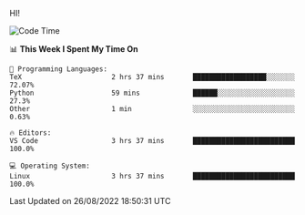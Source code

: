 HI! 
<!--START_SECTION:waka-->
![Code Time](http://img.shields.io/badge/Code%20Time-96%20hrs%207%20mins-blue)

📊 **This Week I Spent My Time On** 

```text
💬 Programming Languages: 
TeX                      2 hrs 37 mins       ██████████████████░░░░░░░   72.07% 
Python                   59 mins             ██████░░░░░░░░░░░░░░░░░░░   27.3% 
Other                    1 min               ░░░░░░░░░░░░░░░░░░░░░░░░░   0.63%

🔥 Editors: 
VS Code                  3 hrs 37 mins       █████████████████████████   100.0%

💻 Operating System: 
Linux                    3 hrs 37 mins       █████████████████████████   100.0%

```


 Last Updated on 26/08/2022 18:50:31 UTC
<!--END_SECTION:waka-->
